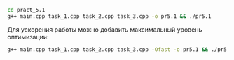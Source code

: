 ```bash
cd pract_5.1
g++ main.cpp task_1.cpp task_2.cpp task_3.cpp -o pr5.1 && ./pr5.1
```

Для ускорения работы можно добавить максимальный уровень оптимизации:
```bash
g++ main.cpp task_1.cpp task_2.cpp task_3.cpp -Ofast -o pr5.1 && ./pr5.1
```